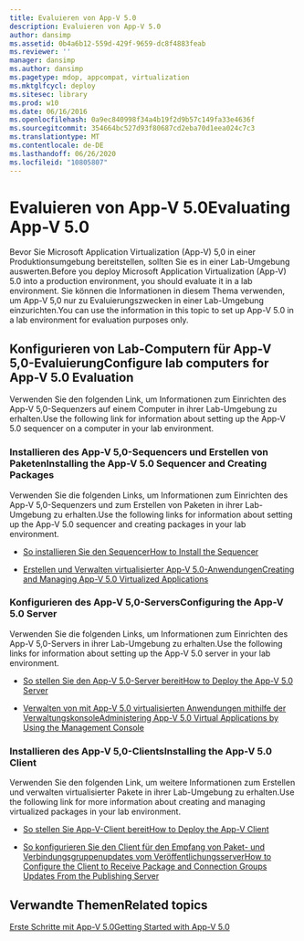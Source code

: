 ```yaml
---
title: Evaluieren von App-V 5.0
description: Evaluieren von App-V 5.0
author: dansimp
ms.assetid: 0b4a6b12-559d-429f-9659-dc8f4883feab
ms.reviewer: ''
manager: dansimp
ms.author: dansimp
ms.pagetype: mdop, appcompat, virtualization
ms.mktglfcycl: deploy
ms.sitesec: library
ms.prod: w10
ms.date: 06/16/2016
ms.openlocfilehash: 0a9ec840998f34a4b19f2d9b57c149fa33e4636f
ms.sourcegitcommit: 354664bc527d93f80687cd2eba70d1eea024c7c3
ms.translationtype: MT
ms.contentlocale: de-DE
ms.lasthandoff: 06/26/2020
ms.locfileid: "10805807"
---
```

# <span data-ttu-id="601d3-103">Evaluieren von App-V 5.0</span><span class="sxs-lookup"><span data-stu-id="601d3-103">Evaluating App-V 5.0</span></span>


<span data-ttu-id="601d3-104">Bevor Sie Microsoft Application Virtualization (App-V) 5,0 in einer Produktionsumgebung bereitstellen, sollten Sie es in einer Lab-Umgebung auswerten.</span><span class="sxs-lookup"><span data-stu-id="601d3-104">Before you deploy Microsoft Application Virtualization (App-V) 5.0 into a production environment, you should evaluate it in a lab environment.</span></span> <span data-ttu-id="601d3-105">Sie können die Informationen in diesem Thema verwenden, um App-V 5,0 nur zu Evaluierungszwecken in einer Lab-Umgebung einzurichten.</span><span class="sxs-lookup"><span data-stu-id="601d3-105">You can use the information in this topic to set up App-V 5.0 in a lab environment for evaluation purposes only.</span></span>

## <span data-ttu-id="601d3-106">Konfigurieren von Lab-Computern für App-V 5,0-Evaluierung</span><span class="sxs-lookup"><span data-stu-id="601d3-106">Configure lab computers for App-V 5.0 Evaluation</span></span>


<span data-ttu-id="601d3-107">Verwenden Sie den folgenden Link, um Informationen zum Einrichten des App-V 5,0-Sequenzers auf einem Computer in ihrer Lab-Umgebung zu erhalten.</span><span class="sxs-lookup"><span data-stu-id="601d3-107">Use the following link for information about setting up the App-V 5.0 sequencer on a computer in your lab environment.</span></span>

### <span data-ttu-id="601d3-108">Installieren des App-V 5,0-Sequencers und Erstellen von Paketen</span><span class="sxs-lookup"><span data-stu-id="601d3-108">Installing the App-V 5.0 Sequencer and Creating Packages</span></span>

<span data-ttu-id="601d3-109">Verwenden Sie die folgenden Links, um Informationen zum Einrichten des App-V 5,0-Sequenzers und zum Erstellen von Paketen in ihrer Lab-Umgebung zu erhalten.</span><span class="sxs-lookup"><span data-stu-id="601d3-109">Use the following links for information about setting up the App-V 5.0 sequencer and creating packages in your lab environment.</span></span>

-   [<span data-ttu-id="601d3-110">So installieren Sie den Sequencer</span><span class="sxs-lookup"><span data-stu-id="601d3-110">How to Install the Sequencer</span></span>](how-to-install-the-sequencer-beta-gb18030.md)

-   [<span data-ttu-id="601d3-111">Erstellen und Verwalten virtualisierter App-V 5.0-Anwendungen</span><span class="sxs-lookup"><span data-stu-id="601d3-111">Creating and Managing App-V 5.0 Virtualized Applications</span></span>](creating-and-managing-app-v-50-virtualized-applications.md)

### <a href="" id="configuring-the-app-v-5-0-server-"></a><span data-ttu-id="601d3-112">Konfigurieren des App-V 5,0-Servers</span><span class="sxs-lookup"><span data-stu-id="601d3-112">Configuring the App-V 5.0 Server</span></span>

<span data-ttu-id="601d3-113">Verwenden Sie die folgenden Links, um Informationen zum Einrichten des App-V 5,0-Servers in ihrer Lab-Umgebung zu erhalten.</span><span class="sxs-lookup"><span data-stu-id="601d3-113">Use the following links for information about setting up the App-V 5.0 server in your lab environment.</span></span>

-   [<span data-ttu-id="601d3-114">So stellen Sie den App-V 5.0-Server bereit</span><span class="sxs-lookup"><span data-stu-id="601d3-114">How to Deploy the App-V 5.0 Server</span></span>](how-to-deploy-the-app-v-50-server-50sp3.md)

-   [<span data-ttu-id="601d3-115">Verwalten von mit App-V 5.0 virtualisierten Anwendungen mithilfe der Verwaltungskonsole</span><span class="sxs-lookup"><span data-stu-id="601d3-115">Administering App-V 5.0 Virtual Applications by Using the Management Console</span></span>](administering-app-v-50-virtual-applications-by-using-the-management-console.md)

### <span data-ttu-id="601d3-116">Installieren des App-V 5,0-Clients</span><span class="sxs-lookup"><span data-stu-id="601d3-116">Installing the App-V 5.0 Client</span></span>

<span data-ttu-id="601d3-117">Verwenden Sie den folgenden Link, um weitere Informationen zum Erstellen und verwalten virtualisierter Pakete in ihrer Lab-Umgebung zu erhalten.</span><span class="sxs-lookup"><span data-stu-id="601d3-117">Use the following link for more information about creating and managing virtualized packages in your lab environment.</span></span>

-   [<span data-ttu-id="601d3-118">So stellen Sie App-V-Client bereit</span><span class="sxs-lookup"><span data-stu-id="601d3-118">How to Deploy the App-V Client</span></span>](how-to-deploy-the-app-v-client-gb18030.md)

-   [<span data-ttu-id="601d3-119">So konfigurieren Sie den Client für den Empfang von Paket- und Verbindungsgruppenupdates vom Veröffentlichungsserver</span><span class="sxs-lookup"><span data-stu-id="601d3-119">How to Configure the Client to Receive Package and Connection Groups Updates From the Publishing Server</span></span>](how-to-configure-the-client-to-receive-package-and-connection-groups-updates-from-the-publishing-server-beta.md)






## <span data-ttu-id="601d3-120">Verwandte Themen</span><span class="sxs-lookup"><span data-stu-id="601d3-120">Related topics</span></span>


[<span data-ttu-id="601d3-121">Erste Schritte mit App-V 5.0</span><span class="sxs-lookup"><span data-stu-id="601d3-121">Getting Started with App-V 5.0</span></span>](getting-started-with-app-v-50--rtm.md)

 

 





